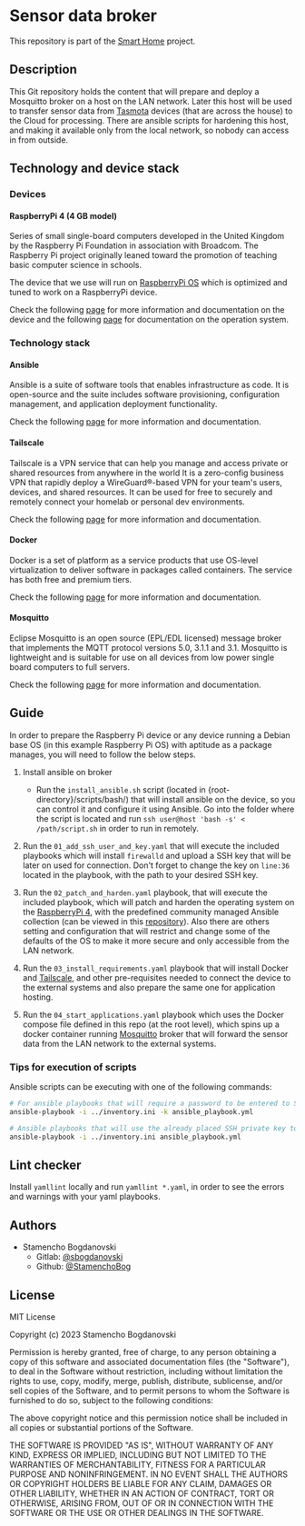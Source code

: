# Sensor data broker

This repository is part of the [Smart Home](https://github.com/StamenchoBog/smart-home) project.

## Description

This Git repository holds the content that will prepare and deploy a Mosquitto broker on a host on the LAN network. Later this host will be used to transfer sensor data from [Tasmota](https://tasmota.github.io/docs) devices (that are across the house) to the Cloud for processing. There are ansible scripts for hardening this host, and making it available only from the local network, so nobody can access in from outside.

## Technology and device stack

### Devices

#### RaspberryPi 4 (4 GB model)

Series of small single-board computers developed in the United Kingdom by the Raspberry Pi Foundation in association with Broadcom. The Raspberry Pi project originally leaned toward the promotion of teaching basic computer science in schools.

The device that we use will run on [RaspberryPi OS](https://www.raspberrypi.com/documentation/computers/os.html) which is optimized and tuned to work on a RaspberryPi device.

Check the following [page](https://www.raspberrypi.com/documentation/computers/getting-started.html) for more information and documentation on the device and the following [page](https://www.raspberrypi.com/documentation/computers/os.html) for documentation on the operation system.

### Technology stack

#### Ansible

Ansible is a suite of software tools that enables infrastructure as code. It is open-source and the suite includes software provisioning, configuration management, and application deployment functionality.

Check the following [page](https://access.redhat.com/documentation/en-us/red_hat_ansible_automation_platform/2.4) for more information and documentation.

#### Tailscale

Tailscale is a VPN service that can help you manage and access private or shared resources from anywhere in the world It is a zero-config business VPN that rapidly deploy a WireGuard®-based VPN for your team's users, devices, and shared resources. It can be used for free to securely and remotely connect your homelab or personal dev environments.

Check the following [page](https://tailscale.com/kb/1017/install/) for more information and documentation.

#### Docker

Docker is a set of platform as a service products that use OS-level virtualization to deliver software in packages called containers. The service has both free and premium tiers.

Check the following [page](https://docs.docker.com/get-started/) for more information and documentation.

#### Mosquitto

Eclipse Mosquitto is an open source (EPL/EDL licensed) message broker that implements the MQTT protocol versions 5.0, 3.1.1 and 3.1. Mosquitto is lightweight and is suitable for use on all devices from low power single board computers to full servers.

Check the following [page](https://mosquitto.org/documentation/) for more information and documentation.

## Guide

In order to prepare the Raspberry Pi device or any device running a Debian base OS (in this example Raspberry Pi OS) with aptitude as a package manages, you will need to follow the below steps.

1. Install ansible on broker
    - Run the `install_ansible.sh` script (located in {root-directory}/scripts/bash/) that will install ansible on the device, so you can control it and configure it using Ansible. Go into the folder where the script is located and run `ssh user@host 'bash -s' < /path/script.sh` in order to run in remotely.

2. Run the `01_add_ssh_user_and_key.yaml` that will execute the included playbooks which will install `firewalld` and upload a SSH key that will be later on used for connection. Don't forget to change the key on `line:36` located in the playbook, with the path to your desired SSH key.

3. Run the `02_patch_and_harden.yaml` playbook, that will execute the included playbook, which will patch and harden the operating system on the [RaspberryPi 4](#raspberrypi-4-4-gb-model), with the predefined community managed Ansible collection (can be viewed in this [repository](https://github.com/dev-sec/ansible-collection-hardening)). Also there are others setting and configuration that will restrict and change some of the defaults of the OS to make it more secure and only accessible from the LAN network.

4. Run the `03_install_requirements.yaml` playbook that will install Docker and [Tailscale](#tailscale), and other pre-requisites needed to connect the device to the external systems and also prepare the same one for application hosting.

5. Run the `04_start_applications.yaml` playbook which uses the Docker compose file defined in this repo (at the root level), which spins up a docker container running [Mosquitto](#mosquitto) broker that will forward the sensor data from the LAN network to the external systems.

### Tips for execution of scripts

Ansible scripts can be executing with one of the following commands:

```bash
# For ansible playbooks that will require a password to be entered to SSH connect to the host
ansible-playbook -i ../inventory.ini -k ansible_playbook.yml

# Ansible playbooks that will use the already placed SSH private key to connect to the host
ansible-playbook -i ../inventory.ini ansible_playbook.yml
```

## Lint checker

Install `yamllint` locally and run `yamllint *.yaml`, in order to see the errors and warnings with your yaml playbooks.

## Authors

- Stamencho Bogdanovski
  - Gitlab: [@sbogdanovski](https://gitlab.com/sbogdanovski)
  - Github: [@StamenchoBog](https://github.com/StamenchoBog)

## License

MIT License

Copyright (c) 2023 Stamencho Bogdanovski

Permission is hereby granted, free of charge, to any person obtaining a copy
of this software and associated documentation files (the "Software"), to deal
in the Software without restriction, including without limitation the rights
to use, copy, modify, merge, publish, distribute, sublicense, and/or sell
copies of the Software, and to permit persons to whom the Software is
furnished to do so, subject to the following conditions:

The above copyright notice and this permission notice shall be included in all
copies or substantial portions of the Software.

THE SOFTWARE IS PROVIDED "AS IS", WITHOUT WARRANTY OF ANY KIND, EXPRESS OR
IMPLIED, INCLUDING BUT NOT LIMITED TO THE WARRANTIES OF MERCHANTABILITY,
FITNESS FOR A PARTICULAR PURPOSE AND NONINFRINGEMENT. IN NO EVENT SHALL THE
AUTHORS OR COPYRIGHT HOLDERS BE LIABLE FOR ANY CLAIM, DAMAGES OR OTHER
LIABILITY, WHETHER IN AN ACTION OF CONTRACT, TORT OR OTHERWISE, ARISING FROM,
OUT OF OR IN CONNECTION WITH THE SOFTWARE OR THE USE OR OTHER DEALINGS IN THE
SOFTWARE.
